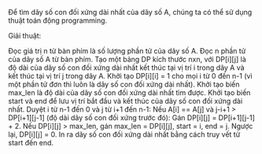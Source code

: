 Để tìm dãy số con đối xứng dài nhất của dãy số A, chúng ta có thể sử dụng thuật toán động programming.

Giải thuật:

Đọc giá trị n từ bàn phím là số lượng phần tử của dãy số A.
Đọc n phần tử của dãy số A từ bàn phím.
Tạo một bảng DP kích thước nxn, với DP[i][j] là độ dài của dãy số con đối xứng dài nhất kết thúc tại vị trí i trong dãy A và kết thúc tại vị trí j trong dãy A.
Khởi tạo DP[i][i] = 1 cho mọi i từ 0 đến n-1 (vì một phần tử đơn thì luôn là dãy số con đối xứng dài nhất).
Khởi tạo biến max_len là độ dài của dãy số con đối xứng dài nhất tìm được.
Khởi tạo biến start và end để lưu vị trí bắt đầu và kết thúc của dãy số con đối xứng dài nhất.
Duyệt i từ n-1 đến 0 và j từ i+1 đến n-1:
Nếu A[i] == A[j] và j-i+1 > DP[i+1][j-1] (độ dài dãy số con đối xứng trước đó):
Gán DP[i][j] = DP[i+1][j-1] + 2.
Nếu DP[i][j] > max_len, gán max_len = DP[i][j], start = i, end = j.
Ngược lại, DP[i][j] = 0.
In ra dãy số con đối xứng dài nhất bằng cách truy vết từ start đến end.
